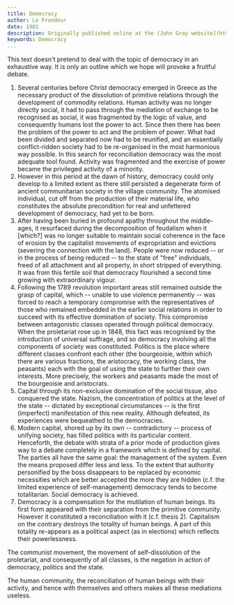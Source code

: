```yaml
---
title: Democracy
author: Le Frondeur
date: 1981
description: Originally published online at the [John Gray website](https://www.oocities.org/~johngray/frondeur.htm) with a note that "this text appeared in the journal Le Frondeur (No. 7, Spring 1981) published in Vitry."
keywords: Democracy
...
```


This text doesn't pretend to deal with the topic of democracy in an
exhaustive way. It is only an outline which we hope will provoke a
fruitful debate.

1. Several centuries before Christ democracy emerged in Greece as the
   necessary product of the dissolution of primitive relations through
   the development of commodity relations. Human activity was no longer
   directly social, it had to pass through the mediation of exchange to
   be recognised as social, it was fragmented by the logic of value, and
   consequently humans lost the power to act. Since then there has been
   the problem of the power to act and the problem of power. What had
   been divided and separated now had to be reunified, and an
   essentially conflict-ridden society had to be re-organised in the
   most harmonious way possible. In this search for reconciliation
   democracy was the most adequate tool found. Activity was fragmented
   and the exercise of power became the privileged activity of a
   minority.
2. However in this period at the dawn of history, democracy could only
   develop to a limited extent as there still persisted a degenerate
   form of ancient communitarian society in the village community. The
   atomised individual, cut off from the production of their material
   life, who constitutes the absolute precondition for real and
   unfettered development of democracy, had yet to be born.
3. After having been buried in profound apathy throughout the
   middle-ages, it resurfaced during the decomposition of feudalism when
   it [which?] was no longer suitable to maintain social coherence in
   the face of erosion by the capitalist movements of expropriation and
   evictions (severing the connection with the land). People were now
   reduced -- or in the process of being reduced -- to the state of
   "free" individuals, freed of all attachment and all property, in
   short stripped of everything. It was from this fertile soil that
   democracy flourished a second time growing with extraordinary vigour.
4. Following the 1789 revolution important areas still remained outside
   the grasp of capital, which -- unable to use violence permanently --
   was forced to reach a temporary compromise with the representatives
   of those who remained embedded in the earlier social relations in
   order to succeed with its effective domination of society. This
   compromise between antagonistic classes operated through political
   democracy. When the proletariat rose up in 1848, this fact was
   recognised by the introduction of universal suffrage, and so
   democracy involving all the components of society was constituted.
   Politics is the place where different classes confront each other
   (the bourgeoisie, within which there are various fractions, the
   aristocracy, the working class, the peasants) each with the goal of
   using the state to further their own interests. More precisely, the
   workers and peasants made the most of the bourgeoisie and
   aristocrats.
5. Capital through its non-exclusive domination of the social tissue,
   also conquered the state. Nazism, the concentration of politics at
   the level of the state -- dictated by exceptional circumstances -- is
   the first (imperfect) manifestation of this new reality. Although
   defeated, its experiences were bequeathed to the democracies.
6. Modern capital, shored up by its own -- contradictory -- process of
   unifying society, has filled politics with its particular content.
   Henceforth, the debate with strata of a prior mode of production
   gives way to a debate completely in a framework which is defined by
   capital. The parties all have the same goal: the management of the
   system. Even the means proposed differ less and less. To the extent
   that authority personified by the boss disappears to be replaced by
   economic necessities which are better accepted the more they are
   hidden (c.f. the limited experience of self-management) democracy
   tends to become totalitarian. Social democracy is achieved.
7. Democracy is a compensation for the mutilation of human beings. Its
   first form appeared with their separation from the primitive
   community. However it constituted a reconciliation with it (c.f.
   thesis 2). Capitalism on the contrary destroys the totality of human
   beings. A part of this totality re-appears as a political aspect (as
   in elections) which reflects their powerlessness.

The communist movement, the movement of self-dissolution of the
proletariat, and consequently of all classes, is the negation in action
of democracy, politics and the state.

The human community, the reconciliation of human beings with their
activity, and hence with themselves and others makes all these
mediations useless.
